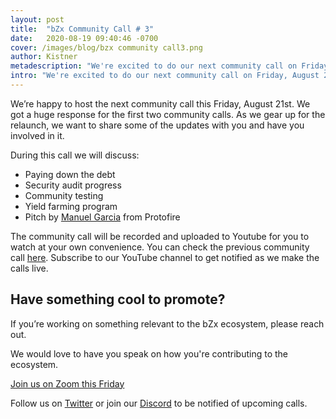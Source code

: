 ```yaml
---
layout: post
title:  "bZx Community Call # 3"
date:   2020-08-19 09:40:46 -0700
cover: /images/blog/bzx community call3.png
author: Kistner
metadescription: "We're excited to do our next community call on Friday, August 21st."
intro: "We're excited to do our next community call on Friday, August 21st."
---
```


We’re happy to host the next community call this Friday, August 21st. We got a huge response for the first two community calls. As we gear up for the relaunch, we want to share some of the updates with you and have you involved in it.

During this call we will discuss:

- Paying down the debt
- Security audit progress
- Community testing
- Yield farming program
- Pitch by [Manuel Garcia](https://www.linkedin.com/in/mgarciap/) from Protofire


The community call will be recorded and uploaded to Youtube for you to watch at your own convenience. You can check the previous community call [here](https://youtu.be/a3P6_NGqPYY). Subscribe to our YouTube channel to get notified as we make the calls live.



## Have something cool to promote?

If you’re working on something relevant to the bZx ecosystem, please reach out.

We would love to have you speak on how you're contributing to the ecosystem.

[Join us on Zoom this Friday]()

Follow us on [Twitter](https://twitter.com/bzxHQ) or join our [Discord](https://bzx.network/discord) to be notified of upcoming calls.
